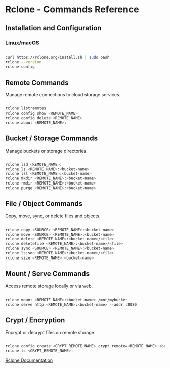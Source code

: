 # Rclone - Commands Reference

## Installation and Configuration

### Linux/macOS

```bash

curl https://rclone.org/install.sh | sudo bash
rclone --version
rclone config

```

## Remote Commands

Manage remote connections to cloud storage services.

```bash

rclone listremotes
rclone config show <REMOTE_NAME>
rclone config delete <REMOTE_NAME>
rclone about <REMOTE_NAME>:


```

## Bucket / Storage Commands

Manage buckets or storage directories.

```bash

rclone lsd <REMOTE_NAME>:
rclone ls <REMOTE_NAME>:<bucket-name>
rclone lsl <REMOTE_NAME>:<bucket-name>
rclone mkdir <REMOTE_NAME>:<bucket-name>
rclone rmdir <REMOTE_NAME>:<bucket-name>
rclone purge <REMOTE_NAME>:<bucket-name>

```

## File / Object Commands

Copy, move, sync, or delete files and objects.

```bash

rclone copy <SOURCE> <REMOTE_NAME>:<bucket-name>
rclone move <SOURCE> <REMOTE_NAME>:<bucket-name>
rclone delete <REMOTE_NAME>:<bucket-name>/<file>
rclone deletefile <REMOTE_NAME>:<bucket-name>/<file>
rclone sync <SOURCE> <REMOTE_NAME>:<bucket-name>
rclone lsjson <REMOTE_NAME>:<bucket-name>/<file>
rclone size <REMOTE_NAME>:<bucket-name>

```


## Mount / Serve Commands

Access remote storage locally or via web.

```bash

rclone mount <REMOTE_NAME>:<bucket-name> /mnt/mybucket
rclone serve http <REMOTE_NAME>:<bucket-name> --addr :8080


```

## Crypt / Encryption

Encrypt or decrypt files on remote storage.

```bash

rclone config create <CRYPT_REMOTE_NAME> crypt remote=<REMOTE_NAME>:<bucket-name> password=<PASSWORD> password2=<PASSWORD2>
rclone ls <CRYPT_REMOTE_NAME>:


```


[Rclone Documentation](https://rclone.org/docs/)

